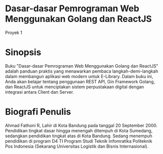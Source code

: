 # Dasar-dasar Pemrograman Web Menggunakan Golang dan ReactJS
Proyek 1

# Sinopsis

Buku "Dasar-dasar Pemrograman Web Menggunakan Golang dan ReactJS" adalah panduan praktis yang menawarkan pembaca langkah-demi-langkah dalam membangun aplikasi web modern untuk E-Library. Dalam buku ini, Anda akan belajar tentang penggunaan REST API, Gin Framework Golang, dan ReactJS untuk menciptakan sistem perpustakaan digital dengan integrasi antara Client dan Server.

# Biografi Penulis

Ahmad Fathoni R, Lahir di Kota Bandung pada tanggal 20 September 2000. Pendidikan tingkat dasar hingga menengah ditempuh di Kota Sumedang, sedangkan pendidikan tingkat atas di Kota Bandung. Sedang menempuh pendidikan di program D4 TI Program Studi Teknik Infomratika Politeknik Pos Indonesia (Sekarang Universitas Logistik dan Bisnis Internasional).
